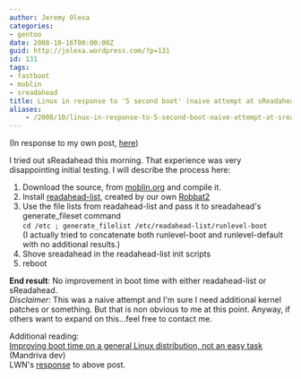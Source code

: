 ```yaml
---
author: Jeremy Olexa
categories:
- gentoo
date: 2008-10-16T00:00:00Z
guid: http://jolexa.wordpress.com/?p=131
id: 131
tags:
- fastboot
- moblin
- sreadahead
title: Linux in response to '5 second boot' (naive attempt at sReadahead)
aliases:
    - /2008/10/linux-in-response-to-5-second-boot-naive-attempt-at-sreadahead/
---
```


(In response to my own post, [here][1])

I tried out sReadahead this morning. That experience was very disappointing initial testing. I will describe the process here:

  1. Download the source, from [moblin.org][2] and compile it.
  2. Install [readahead-list][3], created by our own [Robbat2][4]
  3. Use the file lists from readahead-list and pass it to sreadahead's generate_fileset command  
    `cd /etc ; generate_filelist /etc/readahead-list/runlevel-boot`  
    (I actually tried to concatenate both runlevel-boot and runlevel-default with no additional results.)
  4. Shove sreadahead in the readahead-list init scripts
  5. reboot

**End result**: No improvement in boot time with either readahead-list or sReadahead.  
*Disclaimer*: This was a naive attempt and I'm sure I need additional kernel patches or something. But that is non obvious to me at this point. Anyway, if others want to expand on this...feel free to contact me.

Additional reading:  
[Improving boot time on a general Linux distribution, not an easy task][5] (Mandriva dev)  
LWN's [response][6] to above post.

 [1]: http://blog.jolexa.net/2008/10/14/linux-fastboot-my-bootchart/
 [2]: http://www.moblin.org/downloads/super-read-ahead-002
 [3]: http://packages.gentoo.org/package/sys-apps/readahead-list
 [4]: http://robbat2.livejournal.com/
 [5]: http://blog.crozat.net/2008/09/improving-boot-time-on-general-linux.html
 [6]: http://lwn.net/Articles/300873/
